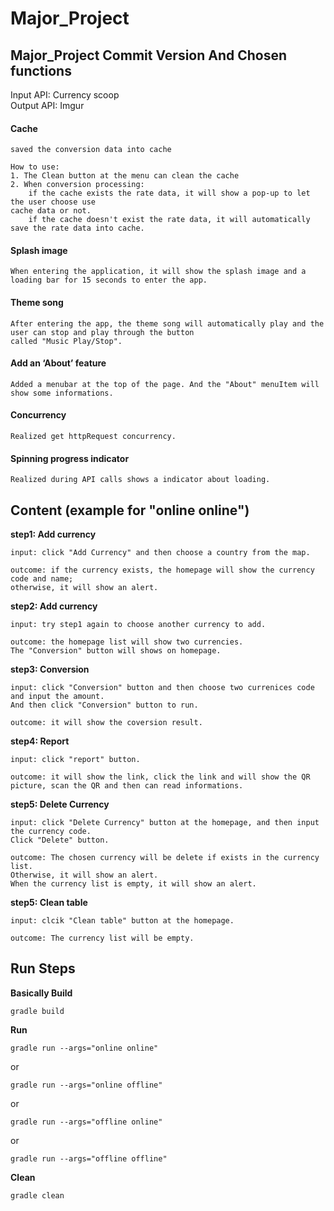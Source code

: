 # Major_Project

## Major_Project Commit Version And Chosen functions
Input API: Currency scoop  
Output API: Imgur  

#### Cache
```
saved the conversion data into cache
```
```
How to use: 
1. The Clean button at the menu can clean the cache
2. When conversion processing:
    if the cache exists the rate data, it will show a pop-up to let the user choose use 
cache data or not.
    if the cache doesn't exist the rate data, it will automatically save the rate data into cache.
```
#### Splash image
```
When entering the application, it will show the splash image and a loading bar for 15 seconds to enter the app.
```

#### Theme song
```
After entering the app, the theme song will automatically play and the user can stop and play through the button 
called "Music Play/Stop".
```

#### Add an ‘About’ feature
```
Added a menubar at the top of the page. And the "About" menuItem will show some informations.
```

#### Concurrency
```
Realized get httpRequest concurrency.
```

#### Spinning progress indicator
```
Realized during API calls shows a indicator about loading.
```

## Content (example for "online online")
**step1: Add currency**
```
input: click "Add Currency" and then choose a country from the map.
```
```
outcome: if the currency exists, the homepage will show the currency code and name;  
otherwise, it will show an alert.
```

**step2: Add currency**
```
input: try step1 again to choose another currency to add.
```
```
outcome: the homepage list will show two currencies.
The "Conversion" button will shows on homepage.
```

**step3: Conversion**
```
input: click "Conversion" button and then choose two currenices code and input the amount.  
And then click "Conversion" button to run.
```
```
outcome: it will show the coversion result.
```

**step4: Report**
```
input: click "report" button.
```
```
outcome: it will show the link, click the link and will show the QR picture, scan the QR and then can read informations.
```

**step5: Delete Currency**
```
input: click "Delete Currency" button at the homepage, and then input the currency code.
Click "Delete" button.
```
```
outcome: The chosen currency will be delete if exists in the currency list.
Otherwise, it will show an alert.
When the currency list is empty, it will show an alert.
```

**step5: Clean table**
```
input: clcik "Clean table" button at the homepage.
```
```
outcome: The currency list will be empty.
```

## Run Steps

**Basically Build**

```
gradle build
```

**Run**

```
gradle run --args="online online"
```
or
```
gradle run --args="online offline"
```
or
```
gradle run --args="offline online"
```
or
```
gradle run --args="offline offline"
```

**Clean**

```
gradle clean
```
